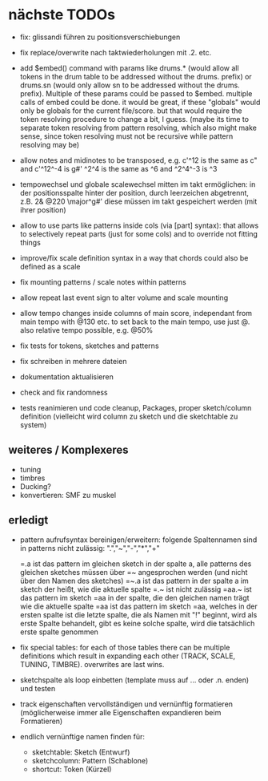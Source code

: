 # nächste TODOs

- fix: glissandi führen zu positionsverschiebungen

- fix replace/overwrite nach taktwiederholungen mit .2. etc.

- add $embed() command with params like drums.* (would allow all tokens in the drum table to be addressed without the drums. prefix)
  or drums.sn (would only allow sn to be addressed without the drums. prefix). Multiple of these params could be passed to $embed.
  multiple calls of embed could be done. it would be great, if these "globals" would only be globals for the current file/score.
  but that would require the token resolving procedure to change a bit, I guess. (maybe its time to separate token resolving from pattern resolving, which also might make sense, since token resolving must not be recursive while pattern resolving may be)

- allow notes and midinotes to be transposed, e.g. c'^12 is the same as c" and c'^12^-4 is g#'
  ^2^4 is the same as ^6 and ^2^4^-3 is ^3

- tempowechsel und globale scalewechsel mitten im takt ermöglichen:
  in der positionsspalte hinter der position, durch leerzeichen abgetrennt, z.B.
  2& @220 \major^g#' diese müssen im takt gespeichert werden (mit ihrer position)

- allow to use parts like patterns inside cols (via [part] syntax): 
  that allows to selectively repeat parts (just for some cols) and to override not fitting things
    

- improve/fix scale definition syntax in a way that chords could also be defined as a scale
- fix mounting patterns / scale notes within patterns
- allow repeat last event sign to alter volume and scale mounting
- allow tempo changes inside columns of main score, independant from main tempo with @130 etc. to set back to the main tempo, use
  just @. also relative tempo possible, e.g. @50%

- fix tests for tokens, sketches and patterns
- fix schreiben in mehrere dateien
- dokumentation aktualisieren
- check and fix randomness
- tests reanimieren und code cleanup, Packages, proper sketch/column definition (vielleicht wird column zu sketch und die sketchtable zu system)

## weiteres / Komplexeres

- tuning
- timbres
- Ducking?
- konvertieren: SMF zu muskel

## erledigt

- pattern aufrufsyntax bereinigen/erweitern:
  folgende Spaltennamen sind in patterns nicht zulässig: ".","~","-","*","+"
  
  =.a ist das pattern im gleichen sketch in der spalte a, alle patterns des gleichen sketches müssen über =~ angesprochen werden (und nicht über den Namen des sketches)
  =~.a ist das pattern in der spalte a im sketch der heißt, wie die aktuelle spalte
  =.~ ist nicht zulässig
  =aa.~ ist das pattern im sketch =aa in der spalte, die den gleichen namen trägt wie die aktuelle spalte
  =aa ist das pattern im sketch =aa, welches in der ersten spalte ist
  die letzte spalte, die als Namen mit "!" beginnt, wird als erste Spalte behandelt, gibt es keine solche spalte, wird die
  tatsächlich erste spalte genommen
- fix special tables: for each of those tables there can be multiple definitions which result in 
  expanding each other (TRACK, SCALE, TUNING, TIMBRE). overwrites are last wins.
- sketchspalte als loop einbetten (template muss auf ... oder .n. enden) und testen
- track eigenschaften vervollständigen und vernünftig formatieren (möglicherweise immer alle Eigenschaften expandieren beim Formatieren)
- endlich vernünftige namen finden für:
  - sketchtable:       Sketch    (Entwurf)
  - sketchcolumn:      Pattern   (Schablone)
  - shortcut:          Token     (Kürzel)
